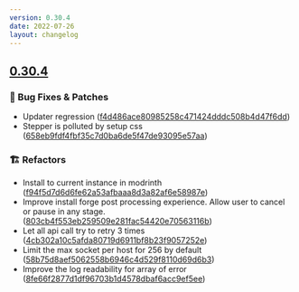 ```yaml
---
version: 0.30.4
date: 2022-07-26
layout: changelog
---
```

## [0.30.4](#0.30.4)
### 🐛 Bug Fixes & Patches

- Updater regression ([f4d486ace80985258c471424dddc508b4d47f6dd](https://github.com/Voxelum/x-minecraft-launcher/commit/f4d486ace80985258c471424dddc508b4d47f6dd))
- Stepper is polluted by setup css ([658eb9fdf4fbf35c7d0ba6de5f47de93095e57aa](https://github.com/Voxelum/x-minecraft-launcher/commit/658eb9fdf4fbf35c7d0ba6de5f47de93095e57aa))
### 🏗️ Refactors

- Install to current instance in modrinth ([f94f5d7d6d6fe62a53afbaaa8d3a82af6e58987e](https://github.com/Voxelum/x-minecraft-launcher/commit/f94f5d7d6d6fe62a53afbaaa8d3a82af6e58987e))
- Improve install forge post processing experience. Allow user to cancel or pause in any stage. ([803cb4f553eb259509e281fac54420e70563116b](https://github.com/Voxelum/x-minecraft-launcher/commit/803cb4f553eb259509e281fac54420e70563116b))
- Let all api call try to retry 3 times ([4cb302a10c5afda80719d6911bf8b23f9057252e](https://github.com/Voxelum/x-minecraft-launcher/commit/4cb302a10c5afda80719d6911bf8b23f9057252e))
- Limit the max socket per host for 256 by default ([58b75d8aef5062558b6946c4d529f8110d69d6b3](https://github.com/Voxelum/x-minecraft-launcher/commit/58b75d8aef5062558b6946c4d529f8110d69d6b3))
- Improve the log readability for array of error ([8fe66f2877d1df96703b1d4578dbaf6acc9ef5ee](https://github.com/Voxelum/x-minecraft-launcher/commit/8fe66f2877d1df96703b1d4578dbaf6acc9ef5ee))